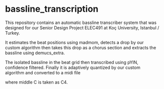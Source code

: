 # bassline_transcription

This repository contains an automatic bassline transcriber system that was designed for our Senior Design Project ELEC491 at Koç University, Istanbul / Turkey.

It estimates the beat positions using madmom, detects a drop by our custom algorithm then takes this drop as a chorus section and extracts the bassline using demucs_extra.

The isolated bassline in the beat grid then transcribed using pYIN, confidence filtered. Finally it is adaptively quantized by our custom algorithm and converted to a midi file

where middle C is taken as C4.
